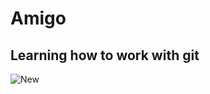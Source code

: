 # Amigo

## Learning how to work with git

![New](https://user-images.githubusercontent.com/48857205/109484157-4e342000-7aaa-11eb-9b80-17f75b54bc6a.png)
